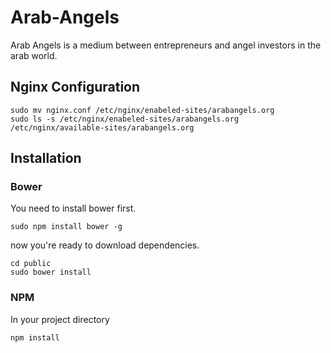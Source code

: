 Arab-Angels
===========

Arab Angels is a medium between entrepreneurs and angel investors in the arab world.

## Nginx Configuration
```
sudo mv nginx.conf /etc/nginx/enabeled-sites/arabangels.org
sudo ls -s /etc/nginx/enabeled-sites/arabangels.org /etc/nginx/available-sites/arabangels.org
```

## Installation 

### Bower
You need to install bower first.

```
sudo npm install bower -g
```

now you're ready to download dependencies.

```
cd public
sudo bower install
```

### NPM

In your project directory

```
npm install
```

